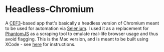 # Headless-Chromium
A [CEF3](https://bitbucket.org/chromiumembedded/cef)-based app that's basically a headless version of Chromium meant to be used for automation via [Selenium](http://www.seleniumhq.org/). 
I used it as a replacement for [PhantomJS](http://phantomjs.org/) as a scraping tool to emulate real-life browser usage and thus avoid flagging.
This is the Mac version, and is meant to be built using XCode - see [here](https://bitbucket.org/chromiumembedded/cef/wiki/BranchesAndBuilding) for instructions.
